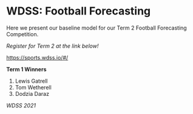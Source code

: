 # WDSS: Football Forecasting

Here we present our baseline model for our Term 2 Football Forecasting Competition.


*Register for Term 2 at the link below!*

https://sports.wdss.io/#/

**Term 1 Winners**

1. Lewis Gatrell
2. Tom Wetherell
3. Dodzia Daraz

*WDSS 2021*